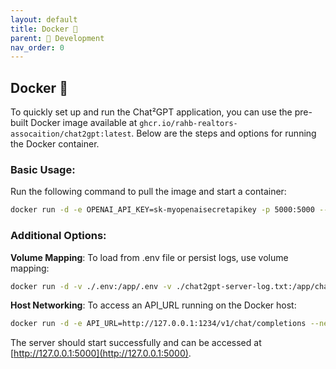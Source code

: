 ```yaml
---
layout: default
title: Docker 🐳
parent: 👷 Development
nav_order: 0
---
```


## Docker 🐳

To quickly set up and run the Chat²GPT application, you can use the pre-built Docker image available at `ghcr.io/rahb-realtors-assocaition/chat2gpt:latest`. Below are the steps and options for running the Docker container.

### Basic Usage:

Run the following command to pull the image and start a container:

```bash
docker run -d -e OPENAI_API_KEY=sk-myopenaisecretapikey -p 5000:5000 --name chat2gpt ghcr.io/rahb-realtors-assocaition/chat2gpt:latest
```
  
### Additional Options:

**Volume Mapping**: To load from .env file or persist logs, use volume mapping:

```bash
docker run -d -v ./.env:/app/.env -v ./chat2gpt-server-log.txt:/app/chat2gpt-server-log.txt -e LOG_FILE=chat2gpt-server-log.txt -p 5000:5000 ghcr.io/rahb-realtors-assocaition/chat2gpt:latest
```

**Host Networking**: To access an API_URL running on the Docker host:

```bash
docker run -d -e API_URL=http://127.0.0.1:1234/v1/chat/completions --network host --name chat2gpt ghcr.io/rahb-realtors-assocaition/chat2gpt:latest
```

The server should start successfully and can be accessed at [http://127.0.0.1:5000](http://127.0.0.1:5000).
